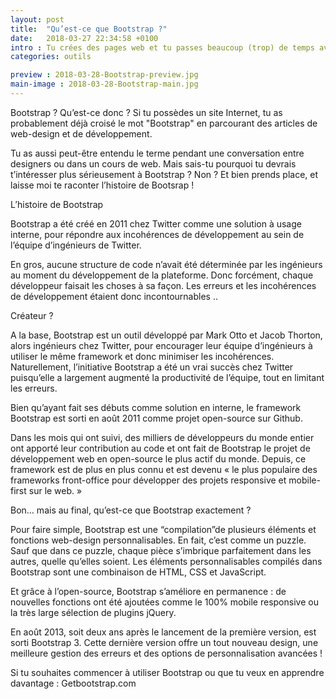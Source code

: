 ```yaml
---
layout: post
title:  "Qu’est-ce que Bootstrap ?"
date:   2018-03-27 22:34:58 +0100
intro : Tu crées des pages web et tu passes beaucoup (trop) de temps avec le CSS? Bootstrap peut t'aider !
categories: outils

preview : 2018-03-28-Bootstrap-preview.jpg
main-image : 2018-03-28-Bootstrap-main.jpg
---
```





Bootstrap ? Qu’est-ce donc ? Si tu possèdes un site Internet, tu as probablement déjà croisé le mot "Bootstrap" en parcourant des articles de web-design et de développement.

Tu as aussi peut-être entendu le terme pendant une conversation entre designers ou dans un cours de web. Mais sais-tu pourquoi tu devrais t’intéresser plus sérieusement à Bootstrap ? Non ? Et bien prends place, et laisse moi te raconter l’histoire de Bootsrap !

L’histoire de Bootstrap

Bootstrap a été créé en 2011 chez Twitter comme une solution à usage interne, pour répondre aux incohérences de développement au sein de l’équipe d’ingénieurs de Twitter.

En gros, aucune structure de code n’avait été déterminée par les ingénieurs au moment du développement de la plateforme. Donc forcément, chaque développeur faisait les choses à sa façon. Les erreurs et les incohérences de développement étaient donc incontournables ..


Créateur ?

A la base, Bootstrap est un outil développé par Mark Otto et Jacob Thorton, alors ingénieurs chez Twitter, pour encourager leur équipe d’ingénieurs à utiliser le même framework et donc minimiser les incohérences. Naturellement, l’initiative Bootstrap a été un vrai succès chez Twitter puisqu’elle a largement augmenté la productivité de l’équipe, tout en limitant les erreurs.

Bien qu’ayant fait ses débuts comme solution en interne, le framework Bootstrap est sorti en août 2011 comme projet open-source sur Github.

Dans les mois qui ont suivi, des milliers de développeurs du monde entier ont apporté leur contribution au code et ont fait de Bootstrap le projet de développement web en open-source le plus actif du monde. Depuis, ce framework est de plus en plus connu et est devenu « le plus populaire des frameworks front-office pour développer des projets responsive et mobile-first sur le web. »

Bon… mais au final, qu’est-ce que Bootstrap exactement ?

Pour faire simple, Bootstrap est une “compilation”de plusieurs éléments et fonctions web-design personnalisables. En fait, c’est comme un puzzle. Sauf que dans ce puzzle, chaque pièce s’imbrique parfaitement dans les autres, quelle qu’elles soient. Les éléments personnalisables compilés dans Bootstrap sont une combinaison de HTML, CSS et JavaScript.

Et grâce à l’open-source, Bootstrap s’améliore en permanence : de nouvelles fonctions ont été ajoutées comme le 100% mobile responsive ou la très large sélection de plugins jQuery.

En août 2013, soit deux ans après le lancement de la première version, est sorti Bootstrap 3. Cette dernière version offre un tout nouveau design, une meilleure gestion des erreurs et des options de personnalisation avancées !

Si tu souhaites commencer à utiliser Bootstrap ou que tu veux en apprendre davantage : Getbootstrap.com
